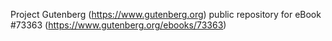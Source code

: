 Project Gutenberg (https://www.gutenberg.org) public repository for eBook #73363 (https://www.gutenberg.org/ebooks/73363)

